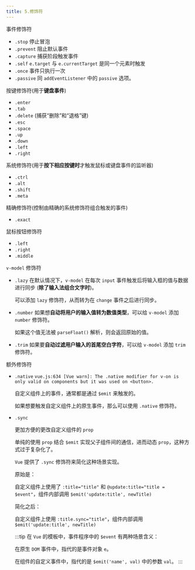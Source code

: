 ```yaml
---
title: 5.修饰符
---
```


事件修饰符

- `.stop` 停止冒泡
- `.prevent` 阻止默认事件
- `.capture` 捕获阶段触发事件
- `.self` `e.target` 与 `e.currentTarget` 是同一个元素时触发
- `.once` 事件只执行一次
- `.passive` 同 `addEventListener` 中的 `passive` 选项。

按键修饰符(用于**键盘事件**)

- `.enter`
- `.tab`
- `.delete` (捕获“删除”和“退格”键)
- `.esc`
- `.space`
- `.up`
- `.down`
- `.left`
- `.right`

系统修饰符(用于**按下相应按键时**才触发鼠标或键盘事件的监听器)

- `.ctrl`
- `.alt`
- `.shift`
- `.meta`

精确修饰符(控制由精确的系统修饰符组合触发的事件)

- `.exact`

鼠标按钮修饰符

- `.left`
- `.right`
- `.middle`

`v-model` 修饰符

- `.lazy` 
  在默认情况下，`v-model` 在每次 `input` 事件触发后将输入框的值与数据进行同步 (**除了输入法组合文字时**)。
  
  可以添加 `lazy` 修饰符，从而转为在 `change` 事件之后进行同步。

- `.number`
  如果想**自动将用户的输入值转为数值类型**，可以给 `v-model` 添加 `number` 修饰符。

  如果这个值无法被 `parseFloat()` 解析，则会返回原始的值。

- `.trim`
  如果要**自动过滤用户输入的首尾空白字符**，可以给 `v-model` 添加 `trim` 修饰符。

额外修饰符

- `.native`
  `vue.js:634 [Vue warn]: The .native modifier for v-on is only valid on components but it was used on <button>.`

  自定义组件上的事件，通常都是通过 `$emit` 来触发的。

  如果想要触发自定义组件上的原生事件，那么可以使用 `.native` 修饰符。

- `.sync`

  更加方便的更改自定义组件的 `prop`

  单纯的使用 `prop` 结合 `$emit` 实现父子组件间的通信，进而动态 `prop`，这种方式过于复杂化了。

  `Vue` 提供了 `.sync` 修饰符来简化这种场景实现。
  
  原始是：

  自定义组件上使用了 `:title="title"` 和 `@update:title="title = $event"`，组件内部调用 `$emit('update:title', newTitle)`

  简化之后：

  自定义组件上使用 `:title.sync="title"`，组件内部调用 `$emit('update:title', newTitle)`

  :::tip
  在 `Vue` 的模板中，事件程序中的 `$event` 有两种场景含义：
  
  在原生 `DOM` 事件中，指代的是事件对象 `e`。

  在组件的自定义事件中，指代的是 `$emit('name', val)` 中的参数 `val`。 
  :::


